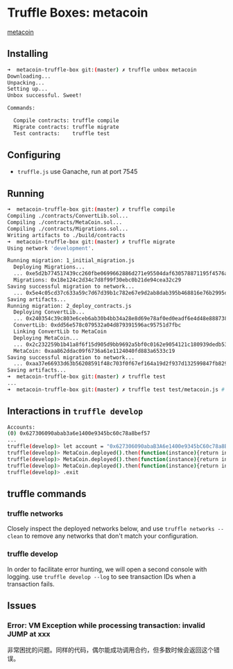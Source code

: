 # Truffle Boxes: metacoin
[metacoin](http://truffleframework.com/boxes/metacoin)

## Installing

```bash
➜  metacoin-truffle-box git:(master) ✗ truffle unbox metacoin
Downloading...
Unpacking...
Setting up...
Unbox successful. Sweet!

Commands:

  Compile contracts: truffle compile
  Migrate contracts: truffle migrate
  Test contracts:    truffle test
```


## Configuring
 * `truffle.js` use Ganache, run at port 7545


## Running

```bash
➜  metacoin-truffle-box git:(master) ✗ truffle compile
Compiling ./contracts/ConvertLib.sol...
Compiling ./contracts/MetaCoin.sol...
Compiling ./contracts/Migrations.sol...
Writing artifacts to ./build/contracts
➜  metacoin-truffle-box git:(master) ✗ truffle migrate
Using network 'development'.

Running migration: 1_initial_migration.js
  Deploying Migrations...
  ... 0xe5d2b774517439cc260fbe0699662886d271e95504daf630578871195f4576a5
  Migrations: 0x18e124c2d34c7d8f99f30ebc0b21de94cea32c29
Saving successful migration to network...
  ... 0x5e4c05cd37c633a59c7d67d39b1c782e67e9d2ab8dab395b468816e76b2995d5
Saving artifacts...
Running migration: 2_deploy_contracts.js
  Deploying ConvertLib...
  ... 0x240354c39c803e6ceb6ab30b4bb34a28e8d69e78af0ed0eadf6e4d48e888738d
  ConvertLib: 0xdd56e578c079532a04d879391596ac95751d7fbc
  Linking ConvertLib to MetaCoin
  Deploying MetaCoin...
  ... 0x2c232259b1b41a8f6f15d905d9bb9692a5bf0c0162e9054121c180939dedb53c
  MetaCoin: 0xaa862ddac09f6736a61e1124040fd883a6533c19
Saving successful migration to network...
  ... 0xaa37e66933d63b56208591f48c703f0f67ef164a19d2f937d132599847fb8293
Saving artifacts...
➜  metacoin-truffle-box git:(master) ✗ truffle test 
...
➜  metacoin-truffle-box git:(master) ✗ truffle test test/metacoin.js # 跑指定的测试用例

```

## Interactions in `truffle develop`



```bash
Accounts:
(0) 0x627306090abab3a6e1400e9345bc60c78a8bef57
...
truffle(develop)> let account = "0x627306090abaB3A6e1400e9345bC60c78a8BEf57";MetaCoin.deployed().then(function(instance){return instance.getBalance(account, { from: account, gas: 1000000 });});
truffle(develop)> MetaCoin.deployed().then(function(instance){return instance.balances;});
truffle(develop)> MetaCoin.deployed().then(function(instance){return instance.sendCoin("0x627306090abab3a6e1400e9345bc60c78a8bef57", 1000);});
truffle(develop)> MetaCoin.deployed().then(function(instance){return instance.getBalance("0x627306090abab3a6e1400e9345bc60c78a8bef57");});
truffle(develop)> .exit
```

## truffle commands

### truffle networks
Closely inspect the deployed networks below, and use `truffle networks --clean` to remove any networks that don't match your configuration.

### truffle develop
In order to facilitate error hunting, we will open a second console with logging. use `truffle develop --log` to see transaction IDs when a transaction fails.


## Issues

### Error: VM Exception while processing transaction: invalid JUMP at xxx
非常困扰的问题。同样的代码，偶尔能成功调用合约，但多数时候会返回这个错误。